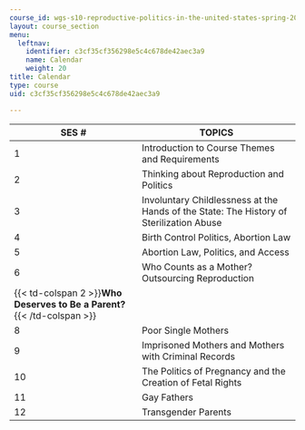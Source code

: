 ```yaml
---
course_id: wgs-s10-reproductive-politics-in-the-united-states-spring-2013
layout: course_section
menu:
  leftnav:
    identifier: c3cf35cf356298e5c4c678de42aec3a9
    name: Calendar
    weight: 20
title: Calendar
type: course
uid: c3cf35cf356298e5c4c678de42aec3a9

---
```


| SES # | TOPICS |
| --- | --- |
| 1 | Introduction to Course Themes and Requirements |
| 2 | Thinking about Reproduction and Politics |
| 3 | Involuntary Childlessness at the Hands of the State: The History of Sterilization Abuse |
| 4 | Birth Control Politics, Abortion Law |
| 5 | Abortion Law, Politics, and Access |
| 6 | Who Counts as a Mother? Outsourcing Reproduction |
| {{< td-colspan 2 >}}**Who Deserves to Be a Parent?**{{< /td-colspan >}} || {{< br >}}{{< br >}} | 7 | Lesbian Mothers |
| 8 | Poor Single Mothers |
| 9 | Imprisoned Mothers and Mothers with Criminal Records |
| 10 | The Politics of Pregnancy and the Creation of Fetal Rights |
| 11 | Gay Fathers |
| 12 | Transgender Parents